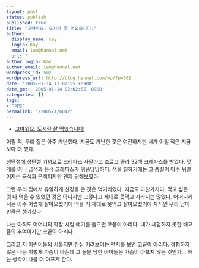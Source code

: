 ```yaml
---
layout: post
status: publish
published: true
title: "고마워요. 도시락 잘 먹었습니다."
author:
  display_name: Kay
  login: Kay
  email: iam@hannal.net
  url: ''
author_login: Kay
author_email: iam@hannal.net
wordpress_id: 502
wordpress_url: http://blog.hannal.com/wp/?p=502
date: '2005-01-14 11:02:55 +0900'
date_gmt: '2005-01-14 02:02:55 +0900'
categories: []
tags:
- "희망"
permalink: "/2005/1/604/"
---
```

<ul>
<li /><a href="http://news.naver.com/hotissue/read.php?hotissue_id=436&hotissue_item_id=5755&office_id=052&article_id=0000064041&section_id=3">고마워요. 도시락 잘 먹었습니다!</a></ul>
<p>어릴 적, 우리 집은 아주 가난했다. 지금도 가난한 것은 여전하지만 내가 어릴 적은 지금보다 더 했다.</p>
<p>성탄절에 성탄절 기념으로 크레파스 사달라고 조르고 졸라 32색 크레파스를 받았다. 덮개를 여니 금색과 은색 크레파스가 위풍당당하다. 색을 칠하기에는 그 품질이 아주 뒤떨어지는 금색과 은색이지만 왠지 귀해보였다.</p>
<p>그런 우리 집에서 유일하게 신경을 쓴 것은 먹거리였다. 지금도 마찬가지다. 먹고 싶은 것 다 먹을 수 있었던 것은 아니지만 그렇다고 제대로 못먹고 자라지는 않았다. 어머니께서는 아주 어렵게 살아오셨기에 먹을 거 제대로 못먹고 살아오셨기에 자식인 우리 남매만큼은 챙기셨다.</p>
<p>나는 아직도 어머니의 학창 시절 얘기를 들으면 코끝이 아리다. 내가 체험하지 못한 배고픔의 추억이지만 코끝이 아리다.</p>
<p>그리고 저 어린이들의 서툴지만 진심 어려보이는 편지를 보면 코끝이 아리다. 경험하지 않은 나는 이렇게 가슴이 아픈데 그 꼴을 당한 아이들은 가슴이 아프지 않은 것인가... 하는 생각이 나를 더 아프게 한다.</p>
